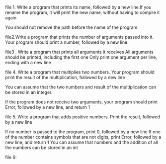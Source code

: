file 1. Write a program that prints its name, followed by a new line.If you rename the program, it will print the new name, without having to compile it again

You should not remove the path before the name of the program.

file2.Write a program that prints the number of arguments passed into it.
Your program should print a number, followed by a new line.

file3  . Write a program that prints all arguments it receives
All arguments should be printed, including the first one
Only print one argument per line, ending with a new line

file 4. Write a program that multiplies two numbers.
Your program should print the result of the multiplication, followed by a new line

You can assume that the two numbers and result of the multiplication can be stored in an integer.

If the program does not receive two arguments, your program should print Error, followed by a new line, and return 1

file 5.
Write a program that adds positive numbers.
Print the result, followed by a new line

If no number is passed to the program, print 0, followed by a new line
If one of the number contains symbols that are not digits, print Error, followed by a new line, and return 1
You can assume that numbers and the addition of all the numbers can be stored in an int

file 6:

